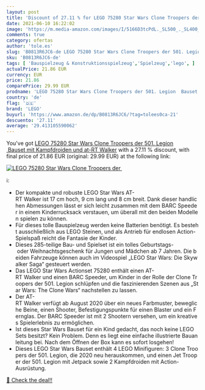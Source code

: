 ```yaml
---
layout: post
title: 'Discount of 27.11 % for LEGO 75280 Star Wars Clone Troopers der '
date: 2021-06-10 16:22:02
image: 'https://m.media-amazon.com/images/I/5166D3tcPdL._SL500_._SL400_.jpg'
comments: true
category: ofertas
author: 'tole.es'
slug: 'B0813R6JC6-de LEGO 75280 Star Wars Clone Troopers der 501. Legion Bauset...'
sku: 'B0813R6JC6-de'
tags: [ 'Bauspielzeug & Konstruktionsspielzeug','Spielzeug','lego', ]
actualPrice: 21.86 EUR
currency: EUR
price: 21.86
comparePrice: 29.99 EUR
prodname: 'LEGO 75280 Star Wars Clone Troopers der 501. Legion  Bauset mit Kampfdroiden und at-RT Walker'
country: 'de'
flag: '🇩🇪'
brand: 'LEGO'
buyurl: 'https://www.amazon.de/dp/B0813R6JC6/?tag=tolees0ca-21'
descuento: '27.11'
average: '29.413105590062'
---
```


You've got [LEGO 75280 Star Wars Clone Troopers der 501. Legion  Bauset mit Kampfdroiden und at-RT Walker](https://www.amazon.de/dp/B0813R6JC6/?tag=tolees0ca-21) with a  27.11 % discount, with final price of 21.86 EUR (original: 29.99 EUR) at the following link:

[![LEGO 75280 Star Wars Clone Troopers der ](https://m.media-amazon.com/images/I/5166D3tcPdL._SL500_._SL400_.jpg)](https://www.amazon.de/dp/B0813R6JC6/?tag=tolees0ca-21)

ℹ️:

- Der kompakte und robuste LEGO Star Wars AT-RT Walker ist 17 cm hoch, 9 cm lang und 8 cm breit. Dank dieser handlichen Abmessungen lässt er sich leicht zusammen mit dem BARC Speeder in einem Kinderrucksack verstauen, um überall mit den beiden Modellen spielen zu können.
- Für dieses tolle Bauspielzeug werden keine Batterien benötigt. Es besteht ausschließlich aus LEGO Steinen, und als Antrieb für endlosen Action-Spielspaß reicht die Fantasie der Kinder.
- Dieses 285-teilige Bau- und Spielset ist ein tolles Geburtstags- oder Weihnachtsgeschenk für Jungen und Mädchen ab 7 Jahren. Die beiden Fahrzeuge können auch im Videospiel „LEGO Star Wars: Die Skywalker Saga“ gesteuert werden.
- Das LEGO Star Wars Actionset 75280 enthält einen AT-RT Walker und einen BARC Speeder, um Kinder in der Rolle der Clone Troopers der 501. Legion schlüpfen und die faszinierenden Szenen aus „Star Wars: The Clone Wars“ nachstellen zu lassen.
- Der AT-RT Walker verfügt ab August 2020 über ein neues Farbmuster, bewegliche Beine, einen Shooter, Befestigungspunkte für einen Blaster und ein Fernglas. Der BARC Speeder ist mit 2 Shootern versehen, um ein kreatives Spielerlebnis zu ermöglichen.
- Ist dieses Star Wars Bauset für ein Kind gedacht, das noch keine LEGO Sets besitzt? Kein Problem. Denn es liegt eine einfache illustrierte Bauanleitung bei. Nach dem Öffnen der Box kann es sofort losgehen!
- Dieses LEGO Star Wars Bauset enthält 4 LEGO Minifiguren: 3 Clone Troopers der 501. Legion, die 2020 neu herauskommen, und einen Jet Trooper der 501. Legion mit Jetpack sowie 2 Kampfdroiden mit Action-Ausrüstung.

[🛒 Check the deal!!](https://www.amazon.de/dp/B0813R6JC6/?tag=tolees0ca-21)
